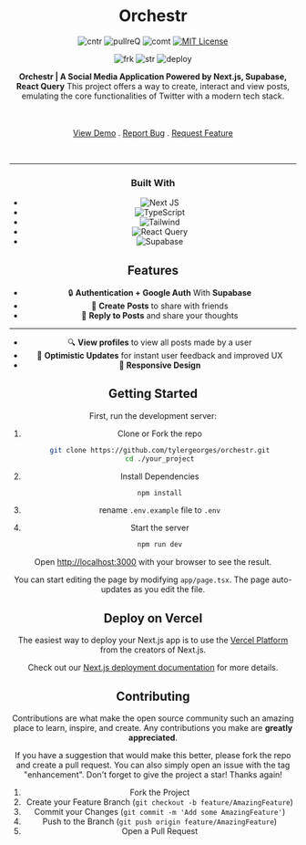 <div align="center">

<h1 align="center">Orchestr</h1>
  
  
![cntr](https://img.shields.io/github/contributors/tylergeorges/orchestr?color=pink&style=for-the-badge)
![pullreQ](https://img.shields.io/github/issues-pr/tylergeorges/orchestr?color=orange&style=for-the-badge)
![comt](https://img.shields.io/github/last-commit/tylergeorges/orchestr?style=for-the-badge)
[![MIT License](https://img.shields.io/badge/License-MIT-green.svg?style=for-the-badge)](https://choosealicense.com/licenses/mit/)

![frk](https://img.shields.io/github/forks/tylergeorges/orchestr?style=flat-square)
![str](https://img.shields.io/github/stars/tylergeorges/orchestr?style=flat-square)
![deploy](https://img.shields.io/website?down_color=red&down_message=down&style=flat-square&up_color=succes&up_message=up&url=https%3A%2F%2Forchestrr.vercel.app)

<p align="center">

**Orchestr | A Social Media Application Powered by Next.js, Supabase, React Query**
This project offers a way to create, interact and view posts, emulating the core functionalities of Twitter with a modern tech stack.

 <br />
    <br />
    <a href="https://orchestrr.vercel.app/">View Demo</a>
      .
    <a href="https://github.com/tylergeorges/orchestr/issues">Report Bug</a>
     .
    <a href="https://github.com/tylergeorges/orchestr/pulls">Request Feature</a>
<p>

<br>
<hr>
<div>

### Built With

- ![Next JS](https://img.shields.io/badge/Next-black?style=for-the-badge&logo=next.js&logoColor=white)
- ![TypeScript](https://img.shields.io/badge/typescript-%23007ACC.svg?style=for-the-badge&logo=typescript&logoColor=white)
- ![Tailwind](https://img.shields.io/badge/Tailwind_CSS-38B2AC?style=for-the-badge&logo=tailwind-css&logoColor=white)
- ![React Query](https://img.shields.io/badge/-React%20Query-FF4154?style=for-the-badge&logo=react%20query&logoColor=white)
- ![Supabase](https://shields.io/badge/supabase-black?logo=supabase&style=for-the-badge)

## Features

- 🔒 **Authentication + Google Auth** With **Supabase**
- 🎉 **Create** **Posts** to share with friends
- 📱 **Reply to Posts** and share your thoughts

---

- 🔍 **View profiles** to view all posts made by a user
- 🚀 **Optimistic Updates** for instant user feedback and improved UX
- 🎊 **Responsive Design**

## Getting Started

First, run the development server:

1. Clone or Fork the repo

   ```sh
   git clone https://github.com/tylergeorges/orchestr.git
   cd ./your_project
   ```

2. Install Dependencies

   ```sh
   npm install
   ```

3. rename `.env.example` file to `.env`

4. Start the server

   ```sh
   npm run dev
   ```

Open [http://localhost:3000](http://localhost:3000) with your browser to see the result.

You can start editing the page by modifying `app/page.tsx`. The page auto-updates as you edit the file.

## Deploy on Vercel

The easiest way to deploy your Next.js app is to use the [Vercel Platform](https://vercel.com/new?utm_medium=default-template&filter=next.js&utm_source=create-next-app&utm_campaign=create-next-app-readme) from the creators of Next.js.

Check out our [Next.js deployment documentation](https://nextjs.org/docs/deployment) for more details.

<!-- CONTRIBUTING -->

## Contributing

Contributions are what make the open source community such an amazing place to learn, inspire, and create. Any contributions you make are **greatly appreciated**.

If you have a suggestion that would make this better, please fork the repo and create a pull request. You can also simply open an issue with the tag "enhancement".
Don't forget to give the project a star! Thanks again!

1. Fork the Project
2. Create your Feature Branch (`git checkout -b feature/AmazingFeature`)
3. Commit your Changes (`git commit -m 'Add some AmazingFeature'`)
4. Push to the Branch (`git push origin feature/AmazingFeature`)
5. Open a Pull Request
